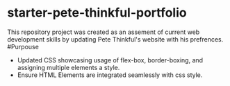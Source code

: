 # starter-pete-thinkful-portfolio
This repository project was created as an assement of current web development skills by updating Pete Thinkful's website with his prefrences. 
#Purpouse
- Updated CSS showcasing usage of flex-box, border-boxing, and assigning multiple elements a style.
- Ensure HTML Elements are integrated seamlessly with css style.
